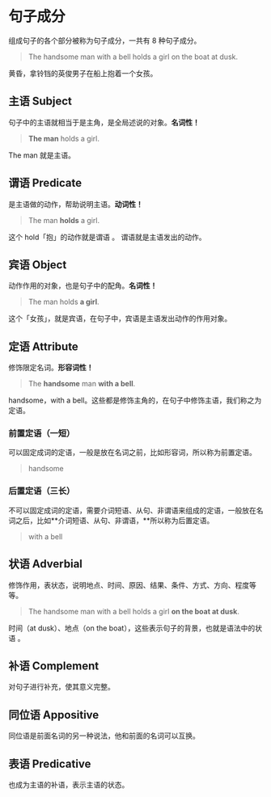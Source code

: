 # 句子成分

组成句子的各个部分被称为句子成分，一共有 8 种句子成分。

> The handsome man with a bell holds a girl on the boat at dusk.

黄昏，拿铃铛的英俊男子在船上抱着一个女孩。

## 主语 Subject

句子中的主语就相当于是主角，是全局述说的对象。**名词性！**

> **The man** holds a girl.

The man 就是主语。

## 谓语 Predicate

是主语做的动作，帮助说明主语。**动词性！**

> The man **holds** a girl.

这个 hold「抱」的动作就是谓语 。 谓语就是主语发出的动作。

## 宾语 Object

动作作用的对象，也是句子中的配角。**名词性！**

> The man holds **a girl**.

这个「女孩」，就是宾语，在句子中，宾语是主语发出动作的作用对象。

## 定语 Attribute

修饰限定名词。**形容词性！**

> The **handsome** man **with a bell**.

handsome，with a bell。这些都是修饰主角的，在句子中修饰主语，我们称之为定语。

### 前置定语（一短）

可以固定成词的定语，一般是放在名词之前，比如形容词，所以称为前置定语。

> handsome

### 后置定语（三长）

不可以固定成词的定语，需要介词短语、从句、非谓语来组成的定语，一般放在名词之后，比如**介词短语、从句、非谓语，**所以称为后置定语。

> with a bell

## 状语 Adverbial

修饰作用，表状态，说明地点、时间、原因、结果、条件、方式、方向、程度等等。

> The handsome man with a bell holds a girl **on the boat at dusk**.

时间（at dusk）、地点（on the boat），这些表示句子的背景，也就是语法中的状语 。

## 补语 Complement

对句子进行补充，使其意义完整。

## 同位语 Appositive

同位语是前面名词的另一种说法，他和前面的名词可以互换。

## 表语 Predicative

也成为主语的补语，表示主语的状态。